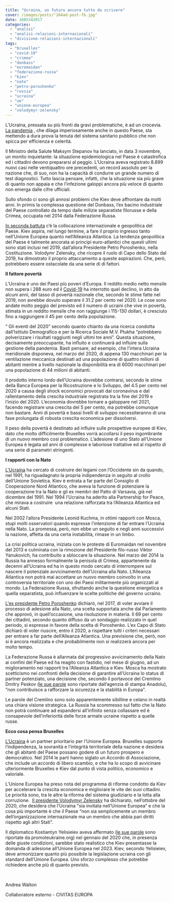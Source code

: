 ```yaml
---
title: "Ucraina, un futuro ancora tutto da scrivere"
cover: /images/posts/"164ad-post-fb.jpg"
date: 1605342017
categories: 
  - "analisi"
  - "analisi-relazioni-internazionali"
  - "divisione-relazioni-internazionali"
tags: 
  - "bruxelles"
  - "covid-19"
  - "crimea"
  - "donbass"
  - "euromaidan"
  - "federazione-russa"
  - "kiev"
  - "nato"
  - "petro-poroshenko"
  - "russia"
  - "ucraina"
  - "ue"
  - "unione-europea"
  - "volodymyr-zelensky"
---
```


L’Ucraina, pressata su più fronti da gravi problematiche, è ad un crocevia. [La pandemia](https://english.aawsat.com/home/article/2602766/health-minister-ukraine-close-virus-catastrophe) , che dilaga imperiosamente anche in questo Paese, sta mettendo a dura prova la tenuta del sistema sanitario pubblico che non spicca per efficienza e celerità.

Il Ministro della Salute Maksym Stepanov ha lanciato, in data 3 novembre, un monito inquietante: la situazione epidemiologica nel Paese è catastrofica ed i cittadini devono prepararsi al peggio. L’Ucraina aveva registrato 8.899  nuovi casi nelle ventiquattro ore precedenti, un record assoluto per la nazione che, di suo, non ha la capacità di condurre un grande numero di test diagnostici. Tutto lascia pensare, infatti, che la situazione sia più grave di quanto non appaia e che l’infezione galoppi ancora più veloce di quanto non emerga dalle cifre ufficiali.

Sullo sfondo ci sono gli annosi problemi che Kiev deve affrontare da molti anni. In primis la complessa questione del Donbass, l’ex bacino industriale del Paese controllato da tempo dalle milizie separatiste filorusse e della Crimea, occupata nel 2014 dalla Federazione Russa.

[In seconda battuta](https://www.ispionline.it/en/pubblicazione/are-eu-and-nato-still-benchmark-ukraine-25790) c’è la collocazione internazionale e geopolitica del Paese. Kiev aspira, nel lungo termine, a fare il proprio ingresso tanto nell’Unione Europea quanto nell’Alleanza Atlantica. La tendenza geopolitica del Paese è talmente ancorata ai principi euro-atlantici che questi ultimi sono stati inclusi nel 2019, dall’allora Presidente Petro Poroshenko, nella Costituzione. Volodymr Zelensky, che ricopre il ruolo di Capo dello Stato dal 2019, ha dimostrato il proprio attaccamento a queste aspirazioni. Che, però, potrebbero essere ostacolate da una serie di di fattori.

**Il fattore povertà**

L’Ucraina è uno dei Paesi più poveri d’Europa. Il reddito medio netto mensile non supera i 288 euro ed il [Covid-19](https://www.kyivpost.com/ukraine-politics/45-of-ukrainians-will-fall-below-actual-poverty-level-in-2020-study.html?cn-reloaded=1) ha interrotto quel declino, in atto da alcuni anni, del tasso di povertà nazionale che, secondo le stime fatte nel 2019, non avrebbe dovuto superare il 31.2 per cento nel 2020. Le cose sono andate molto peggio del previsto ed il numero di ucraini che vive in povertà, stimata in un reddito mensile che non raggiunge i 115-130 dollari, è cresciuto fino a raggiungere il 45 per cento della popolazione.

“ Gli eventi del 2020” secondo quanto chiarito da una ricerca condotta dall’Istituto Demografico e per la Ricerca Sociale M.V. Ptukha “potrebbero polverizzare i risultati raggiunti negli ultimi tre anni”. Questa situazione, decisamente preoccupante, ha influito e continuerà ad influire sulla gestione della pandemia. Basti pensare, ad esempio, che l’intera Ucraina meridionale disponeva, nel marzo del 2020, di appena 130 macchinari per la ventilazione meccanica destinati ad una popolazione di quattro milioni di abitanti mentre a livello nazionale la disponibilità era di 6000 macchinari per una popolazione di 44 milioni di abitanti.

Il prodotto interno lordo dell’Ucraina dovrebbe contrarsi, secondo le stime della Banca Europea per la Ricostruzione e lo Sviluppo, del 4.5 per cento nel 2020 a causa degli shock economici provocati dal coronavirus e dal rallentamento della crescita industriale registrata tra la fine del 2019 e l’inizio del 2020. L’economia dovrebbe tornare a galoppare nel 2021, facendo registrare una crescita del 5 per cento, ma potrebbe comunque non bastare. Anni di povertà e bassi livelli di sviluppo necessiteranno di una fase prolungata di robusta crescita economica per dissolversi.

Il peso della povertà è destinato ad influire sulle prospettive europee di Kiev, dato che molto difficilmente Bruxelles vorrà accollarsi il peso ingombrante di un nuovo membro così problematico. L’adesione di uno Stato all’Unione Europea è legata ad anni di complesse e laboriose trattative ed al rispetto di una serie di parametri stringenti.

**I rapporti con la Nato**

[L'Ucraina](http://turkishpolicy.com/article/1028/ukraine-nato-and-russia) ha cercato di costruire dei legami con l’Occidente sin da quando, nel 1991, ha riguadagnato la propria indipendenza in seguito al crollo dell’Unione Sovietica. Kiev è entrata a far parte del Consiglio di Cooperazione Nord Atlantico, che aveva la funzione di potenziare la cooperazione tra la Nato e gli ex membri del Patto di Varsavia, già nel dicembre del 1991. Nel 1994 l’Ucraina ha aderito alla Partnership for Peace, che mirava a costruire  una relazione rafforzata tra l’Alleanza Atlantica ed alcuni Stati.

Nel 2002 l’allora Presidente Leonid Kuchma, in ottimi rapporti con Mosca, stupì molti osservatori quando espresse l’intenzione di far entrare l’Ucraina nella Nato. La promessa, però, non ebbe un seguito e negli anni successivi la nazione, affetta da una certa instabilità, rimase in un limbo.

La crisi politica ucraina, iniziata con le proteste di Euromaidan nel novembre del 2013 e culminata con la rimozione del Presidente filo-russo Viktor Yanukovich, ha contribuito a sbloccare la situazione. Nel marzo del 2014 la Russia ha annesso formalmente la penisola di Crimea, appartenente da decenni all’Ucraina ed ha in questo modo cercato di interrompere sul nascere il potenziale avvicinamento dell’Ucraina alla Nato. L’Alleanza Atlantica non potrà mai accettare un nuovo membro coinvolto in una controversia territoriale con uno dei Paesi militarmente più organizzati al mondo. La Federazione Russa, sfruttando anche la questione energetica e quella separatista, può influenzare le scelte politiche del governo ucraino.

[L'ex presidente Petro Poroshenko](https://www.businessinsider.com/this-what-would-happen-ukraine-joined-nato-2017-7?IR=T) dichiarò, nel 2017, di voler avviare il processo di adesione alla Nato, una scelta supportata anche dal Parlamento che approvò, in quell’occasione, una risoluzione in materia. Il 69 per cento dei cittadini, secondo quanto diffuso da un sondaggio realizzato in quel periodo, si espresse in favore della scelta di Poroshenko. L’ex Capo di Stato dichiarò di voler riuscire, entro il 2020, a rispettare tutti i criteri necessari per entrare a far parte dell’Alleanza Atlantica. Una previsione che, però, non si è ancora realizzata e che probabilmente non si realizzerà ancora per molto tempo.

La Federazione Russa è allarmata dal progressivo avvicinamento della Nato ai confini del Paese ed ha reagito con fastidio, nel mese di giugno, ad un miglioramento nei rapporti tra l’Alleanza Atlantica e Kiev. Mosca ha mostrato scetticismo nei confronti della decisione di garantire all’Ucraina lo status di partner potenziato, una decisione che, secondo il portavoce del Cremlino Dmitry Peskov ([le sue parole](https://www.aa.com.tr/en/politics/russia-wary-of-nato-status-for-ukraine/1879144) sono riportate dall’agenzia di stampa Anadolu), “non contribuisce a rafforzare la sicurezza e la stabilità in Europa”.

Le parole del Cremlino sono solo apparentemente sibilline e celano in realtà una chiara visione strategica. La Russia ha scommesso sul fatto che la Nato non potrà continuare ad espandersi all’infinito senza collassare ed è consapevole dell’inferiorità delle forze armate ucraine rispetto a quelle russe.

**Ecco cosa pensa Bruxelles**

[L'Ucraina](https://eeas.europa.eu/headquarters/headquarters-homepage_en/4081/%20EU-Ukraine%20relations%20-%20factsheet) è un partner prioritario per l’Unione Europea. Bruxelles supporta l’indipendenza, la sovranità e l’integrità territoriale della nazione e desidera che gli abitanti del Paese possano godere di un futuro prospero e democratico. Nel 2014 le parti hanno siglato un Accordo di Associazione, che include un accordo di libero scambio, e che ha lo scopo di avvicinare ulteriormente Bruxelles e Kiev dal punto di vista politico, economico e valoriale.

L’Unione Europea ha preso nota del programma di riforme condotto da Kiev per accelerare la crescita economica e migliorare le vite dei suoi cittadini. Le priorità sono, tra le altre la riforma del sistema giudiziario e la lotta alla corruzione.  [Il presidente Volodymyr Zelensky](http://www.ukrweekly.com/uwwp/ukraine-and-the-eu/) ha dichiarato, nell’ottobre del 2020, che desidera che l’Ucraina "sia invitata nell’Unione Europea” e che la cosa più importante è che il Paese “non sia semplicemente un membro dell’organizzazione internazionale ma un membro che abbia pari diritti rispetto agli altri Stati”.

Il diplomatico Kostiantyn Yelisieiev aveva affermato ([le sue parole](https://www.promoteukraine.org/kostiantyn-yelisieiev-ukraine-can-apply-for-eu-membership-in-2023-if-it-doesnt-slow-down-the-pace-of-integration/) sono riportate da promoteukraine.org) nel gennaio del 2020 che, in presenza delle giuste condizioni, sarebbe stato realistico che Kiev presentasse la domanda di adesione all’Unione Europea nel 2023. Kiev, secondo Yelisieiev, deve armonizzare quanto più possibile la legislazione ucraina con gli standard dell’Unione Europea. Uno sforzo complesso che potrebbe richiedere anche più di quanto previsto.

 

Andrea Walton

Collaboratore esterno - CIVITAS EUROPA
